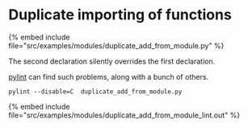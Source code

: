 # Duplicate importing of functions

{% embed include file="src/examples/modules/duplicate_add_from_module.py" %}

The second declaration silently overrides the first declaration.


[pylint](http://www.pylint.org/) can find such problems, along with a bunch of others.

```
pylint --disable=C  duplicate_add_from_module.py
```

{% embed include file="src/examples/modules/duplicate_add_from_module_lint.out" %}



